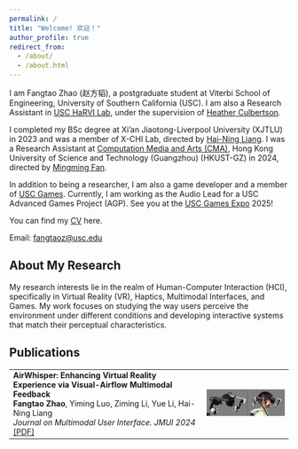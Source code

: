 ```yaml
---
permalink: /
title: "Welcome! 欢迎！"
author_profile: true
redirect_from: 
  - /about/
  - /about.html
---
```


I am Fangtao Zhao (赵方韬), a postgraduate student at Viterbi School of Engineering, University of Southern California (USC). I am also a Research Assistant in [USC HaRVI Lab](https://sites.usc.edu/culbertson/), under the supervision of [Heather Culbertson](https://viterbi.usc.edu/directory/faculty/Culbertson/Heather). 

I completed my BSc degree at Xi’an Jiaotong-Liverpool University (XJTLU) in 2023 and was a member of X-CHI Lab, directed by [Hai-Ning Liang](https://scholar.google.com/citations?user=UJPH5ioAAAAJ&hl=en). I was a Research Assistant at [Computation Media and Arts (CMA)](https://cma.hkust-gz.edu.cn/), Hong Kong University of Science and Technology (Guangzhou) (HKUST-GZ) in 2024, directed by [Mingming Fan](https://www.mingmingfan.com/).

In addition to being a researcher, I am also a game developer and a member of [USC Games](https://games.usc.edu). Currently, I am working as the Audio Lead for a USC Advanced Games Project (AGP). See you at the [USC Games Expo](https://www.uscgamesexpo.com) 2025!

You can find my [CV](../files/Fangtao_ZHAO_CV_2024.9.19.pdf) here.

Email: fangtaoz@usc.edu

About My Research
---
My research interests lie in the realm of Human-Computer Interaction (HCI), specifically in Virtual Reality (VR), Haptics, Multimodal Interfaces, and Games. My work focuses on studying the way users perceive the environment under different conditions and developing interactive systems that match their perceptual characteristics. 

Publications
---
<table style="border-collapse: collapse; border: none; font-size: inherit;">
  <tr>
    <td>
      <strong>AirWhisper: Enhancing Virtual Reality Experience via Visual-Airflow Multimodal Feedback</strong><br>
      <strong>Fangtao Zhao</strong>, Yiming Luo, Ziming Li, Yue Li, Hai-Ning Liang<br>
      <em>Journal on Multimodal User Interface. JMUI 2024</em><br>
      <a href="../files/AirWhisper.pdf">[PDF]</a>
    </td>
    <td>
      <img src="../images/AirWhisper-Teaser.png" alt="AirWhisper Image" width="300px">
    </td>
  </tr>
</table>

<!--
**AirWhisper: Enhancing Virtual Reality Experience via Visual-Airflow Multimodal Feedback**  
**Fangtao Zhao**, Yiming Luo, Ziming Li, Yue Li, Hai-Ning Liang  
*Journal on Multimodal User Interface. JMUI 2024*
[[PDF](../files/AirWhisper.pdf)]
-->
